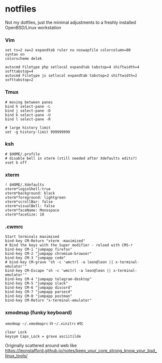 # notfiles

Not my dotfiles, just the minimal adjustments to a freshly installed OpenBSD/Linux workstation

### Vim

```
set ts=2 sw=2 expandtab ruler nu noswapfile colorcolumn=80                      
syntax on                                                                       
colorscheme delek                                                               
                                                                                
autocmd Filetype php setlocal expandtab tabstop=4 shiftwidth=4 softtabstop=4       
autocmd Filetype js setlocal expandtab tabstop=2 shiftwidth=2 softtabstop=2
```

### Tmux

```
# moving between panes
bind h select-pane -L
bind j select-pane -D
bind k select-pane -U
bind l select-pane -R

# large history limit
set -g history-limit 999999999
```

### ksh

```
# $HOME/.profile
# disable bell in xterm (still needed after Xdefaults edits?)
xset b off
```

### xterm

```
! $HOME/.Xdefaults
xterm*loginShell:true
xterm*background: black                                                         
xterm*foreground: lightgreen                                                    
xterm*scrollBar: false                                                          
xterm*visualBell: false 
xterm*faceName: Monospace
xterm*faceSize: 10
```

### .cwmrc

```
Start terminals maximised
bind-key CM-Return "xterm -maximized"
# Bind the keys with the Super modifier - reload with CMS-r
bind-key CM-1 "jumpapp firefox"
bind-key CM-2 "jumpapp chromium-browser"
bind-key CM-3 "jumpapp code"
# bind-key CM-grave "sh -c 'wmctrl -a leon@leon || x-terminal-emulator'"
bind-key CM-Escape "sh -c 'wmctrl -a leon@leon || x-terminal-emulator'"
bind-key CM-4 "jumpapp telegram-desktop"
bind-key CM-5 "jumpapp slack"
bind-key CM-6 "jumpapp discord"
bind-key CM-7 "jumpapp parsecd"
bind-key CM-0 "jumpapp postman"
bind-key CM-Return "x-terminal-emulator"
```

### xmodmap (funky keyboard)

`xmodmap ~/.xmodmaprc` in `~/.xinitrc` etc

```
clear Lock
keysym Caps_Lock = grave asciitilde
```

Originally scattered around web like https://leonstafford.github.io/notes/keep_your_core_strong_know_your_bsd_linux_tools/

